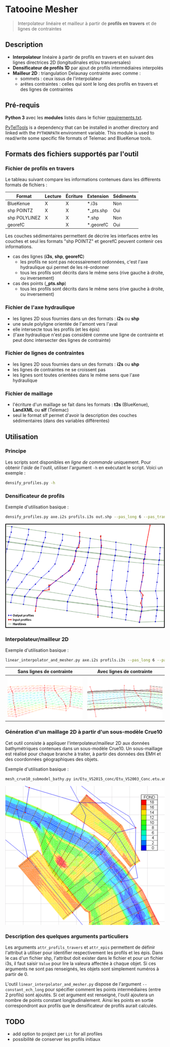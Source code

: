 Tatooine Mesher
===============

> Interpolateur linéaire et mailleur à partir de **profils en travers** et de lignes de contraintes

## Description

* **Interpolateur** linéaire à partir de profils en travers et en suivant des lignes directrices 2D (longitudinales et/ou transversales)
* **Densificateur de profils 1D** par ajout de profils intermédiaires interpolés
* **Mailleur 2D** : triangulation Delaunay contrainte avec comme :
    * sommets : ceux issus de l'interpolateur
    * arêtes contraintes : celles qui sont le long des profils en travers et des lignes de contraintes

## Pré-requis

**Python 3** avec les **modules** listés dans le fichier [requirements.txt](requirements.txt).

[PyTelTools](https://github.com/CNR-Engineering/PyTelTools) is a dependency that can be installed in another directory
and linked with the `PYTHONPATH` environment variable.
This module is used to read/write some specific file formats of Telemac and BlueKenue tools.

## Formats des fichiers supportés par l'outil

### Fichier de profils en travers

Le tableau suivant compare les informations contenues dans les différents formats de fichiers :

Format        | Lecture | Écriture | Extension | Sédiments
--------------|---------|----------|-----------|----------
BlueKenue     | X       | X        | *.i3s     | Non
shp POINTZ    | X       | X        | *_pts.shp | Oui
shp POLYLINEZ | X       | X        | *.shp     | Non
georefC       |         | X        | *.georefC | Oui

Les couches sédimentaires permettent de décrire les interfaces entre les couches et seul les formats
 "shp POINTZ" et georefC peuvent contenir ces informations.

* cas des lignes (**i3s**, **shp**, **georefC**)
    * les profils ne sont pas nécessairement ordonnées, c'est l'axe hydraulique qui permet de les ré-ordonner
    * tous les profils sont décrits dans le même sens (rive gauche à droite, ou inversement)
* cas des points (**_pts.shp**)
    * tous les profils sont décrits dans le même sens (rive gauche à droite, ou inversement)

### Fichier de l'axe hydraulique
* les lignes 2D sous fournies dans un des formats : **i2s** ou **shp**
* une seule polyligne orientée de l'amont vers l'aval
* elle intersecte tous les profils (et les épis)
* (l'axe hydraulique n'est pas considéré comme une ligne de contrainte et peut donc intersecter des lignes de contrainte)

### Fichier de lignes de contraintes
* les lignes 2D sous fournies dans un des formats : **i2s** ou **shp**
* les lignes de contraintes ne se croissent pas
* les lignes sont toutes orientées dans le même sens que l'axe hydraulique

### Fichier de maillage
* l'écriture d'un maillage se fait dans les formats : **t3s** (BlueKenue), **LandXML** ou **slf** (Telemac)
* seul le format slf permet d'avoir la description des couches sédimentaires (dans des variables différentes)

## Utilisation

### Principe
Les scripts sont disponibles en *ligne de commande* uniquement.
Pour obtenir l'*aide* de l'outil, utiliser l'argument `-h` en exécutant le script.
Voici un exemple :
```bash
densify_profiles.py -h
```

### Densificateur de profils
Exemple d'utilisation basique :
```bash
densify_profiles.py axe.i2s profils.i3s out.shp --pas_long 6 --pas_trans 4
```

![Illustration densificateur](media/densifier.png)

### Interpolateur/mailleur 2D
Exemple d'utilisation basique :
```bash
linear_interpolator_and_mesher.py axe.i2s profils.i3s --pas_long 6 --pas_trans 4 --outfile_semis semis.shp --outfile_mesh maillage.slf
```

Sans lignes de contrainte  | Avec lignes de contrainte
-------------------------- | -------------------------
![Illustration A](media/lim_without_hardlines.png) | ![Illustration B](media/lim_with_hardlines.png)

### Génération d'un maillage 2D à partir d'un sous-modèle Crue10
Cet outil consiste à appliquer l'interpolateur/mailleur 2D aux données bathymétriques contenues dans un sous-modèle Crue10.
Un sous-maillage est réalisé pour chaque branche à traiter, à partir des données des EMH et des coordonnées géographiques des objets.

Exemple d'utilisation basique :
```bash
mesh_crue10_submodel_bathy.py in/Etu_VS2015_conc/Etu_VS2003_Conc.etu.xml Sm_VS2013_c10_octobre_2014 --types_branches 2 6 15 20 --outfile_mesh out/mesh.slf --outfile_semis out/points.shp --pas_long 8.0 --pas_trans 5.0
```

![Illustration A](media/mesh_crue10_submodel_bathy_VS2015_on_BK.png)

### Description des quelques arguments particuliers
Les arguments `attr_profils_travers` et `attr_epis` permettent de définir l'attribut à utiliser pour identifier
respectivement les profils et les épis.
Dans le cas d'un fichier shp, l'attribut doit exister dans le fichier et pour un fichier i3s, il faut saisir `Value`
pour lire la valeura affectée à chaque objet.
Si ces arguments ne sont pas renseignés, les objets sont simplement numéros à partir de 0.

L'outil `linear_interpolator_and_mesher.py` dispose de l'argument `--constant_ech_long` pour spécifier comment les
points intermédiaires (entre 2 profils) sont ajoutés.
Si cet argument est renseigné, l'outil ajoutera un nombre de points constant longitudinalement.
Ainsi les points en sortie correspondront aux profils que le densificateur de profils aurait calculés.

## TODO
* add option to project per `Lit` for all profiles
* possibilité de conserver les profils initiaux
